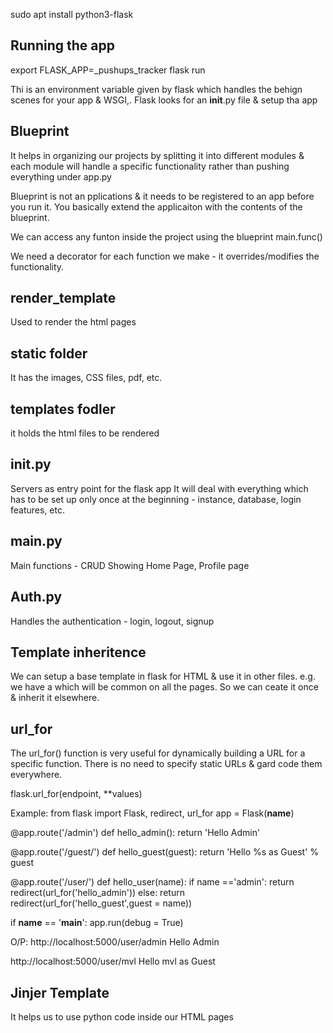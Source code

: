 sudo apt install python3-flask

## Running the app
export FLASK_APP=_pushups_tracker
flask run

Thi  is an environment variable given by flask which handles the behign scenes for your app & WSGI,.
Flask looks for an __init__.py file & setup tha app

## Blueprint
It helps in organizing our projects by splitting it into different modules & each module will handle a specific functionality rather than pushing everything under app.py

Blueprint is not an pplications & it needs to be registered to an app before you run it. You basically extend the applicaiton with the contents of the blueprint.

We can access any funton inside the project using the blueprint main.func()

We need a decorator for each function we make - it overrides/modifies the functionality.

## render_template
Used to render the html pages

## static folder
It has the images, CSS files, pdf, etc.

## templates fodler
it holds the html files to be rendered

## __init__.py
Servers as entry point for the flask app
It will deal with everything which has to be set up only once at the beginning - instance, database, login features, etc.

## main.py
Main functions - CRUD
Showing Home Page, Profile page

## Auth.py
Handles the authentication - login, logout, signup


## Template inheritence
We can setup a base template in flask for HTML & use it in other files. e.g. we have a <navbar> which will be common on all the pages. So we can ceate it once & inherit it elsewhere.

## url_for
The url_for() function is very useful for dynamically building a URL for a specific function. There is no need to specify static URLs & gard code them everywhere.

flask.url_for(endpoint, **values)

Example:
from flask import Flask, redirect, url_for
app = Flask(__name__)

@app.route('/admin')
def hello_admin():
   return 'Hello Admin'

@app.route('/guest/<guest>')
def hello_guest(guest):
   return 'Hello %s as Guest' % guest

@app.route('/user/<name>')
def hello_user(name):
   if name =='admin':
      return redirect(url_for('hello_admin'))
   else:
      return redirect(url_for('hello_guest',guest = name))

if __name__ == '__main__':
   app.run(debug = True)

O/P: http://localhost:5000/user/admin
Hello Admin

http://localhost:5000/user/mvl
Hello mvl as Guest

## Jinjer Template
It helps us to use python code inside our HTML pages